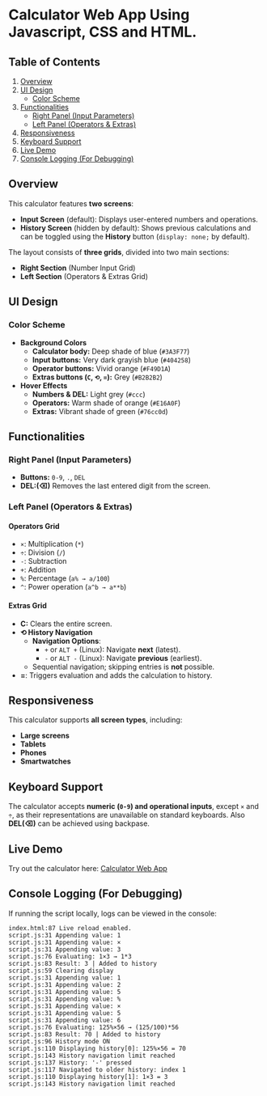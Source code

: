 # Calculator Web App Using Javascript, CSS and HTML.

## Table of Contents
1. [Overview](#overview)
2. [UI Design](#ui-design)
   - [Color Scheme](#color-scheme)
3. [Functionalities](#functionalities)
   - [Right Panel (Input Parameters)](#right-panel-input-parameters)
   - [Left Panel (Operators & Extras)](#left-panel-operators--extras)
4. [Responsiveness](#responsiveness)
5. [Keyboard Support](#keyboard-support)
6. [Live Demo](#live-demo)
7. [Console Logging (For Debugging)](#console-logging-for-debugging)
 

## Overview
This calculator features **two screens**:
- **Input Screen** (default): Displays user-entered numbers and operations.
- **History Screen** (hidden by default): Shows previous calculations and can be toggled using the **History** button (`display: none;` by default).

The layout consists of **three grids**, divided into two main sections:
- **Right Section** (Number Input Grid)
- **Left Section** (Operators & Extras Grid)

## UI Design
### **Color Scheme**
- **Background Colors**
  - **Calculator body:** Deep shade of blue (`#3A3F77`)
  - **Input buttons:** Very dark grayish blue (`#404258`)
  - **Operator buttons:** Vivid orange (`#F49D1A`)
  - **Extras buttons (`C`, `⟲`, `=`):** Grey (`#B2B2B2`)
- **Hover Effects**
  - **Numbers & DEL:** Light grey (`#ccc`)
  - **Operators:** Warm shade of orange (`#E16A0F`)
  - **Extras:** Vibrant shade of green (`#76cc0d`)

## Functionalities
### **Right Panel (Input Parameters)**
- **Buttons:** `0-9`, `.`, `DEL`
- **DEL:(⌫)** Removes the last entered digit from the screen.

### **Left Panel (Operators & Extras)**
#### **Operators Grid**
- `×`: Multiplication (`*`)
- `÷`: Division (`/`)
- `-`: Subtraction
- `+`: Addition
- `%`: Percentage (`a% → a/100`)
- `^`: Power operation (`a^b → a**b`)

#### **Extras Grid**
- **C:** Clears the entire screen.
- **⟲ History Navigation**
  - **Navigation Options**:
    - `+` or `ALT +` (Linux): Navigate **next** (latest).
    - `-` or `ALT -` (Linux): Navigate **previous** (earliest).
  - Sequential navigation; skipping entries is **not** possible.
- **=**: Triggers evaluation and adds the calculation to history.

## Responsiveness
This calculator supports **all screen types**, including:
- **Large screens**
- **Tablets**
- **Phones**
- **Smartwatches**

## Keyboard Support
The calculator accepts **numeric (`0-9`) and operational inputs**, except `×` and `÷`, as their representations are unavailable on standard keyboards. Also **DEL(⌫)** can be achieved using backpase.

## Live Demo
Try out the calculator here: [Calculator Web App](https://njorodev.github.io/AltSchool-attendance/Month3%20project/AltSchool%20of%20Engineering%20First%20Semester%20Assessment/index.html)

## Console Logging (For Debugging)
If running the script locally, logs can be viewed in the console:
```plaintext
index.html:87 Live reload enabled.
script.js:31 Appending value: 1
script.js:31 Appending value: ×
script.js:31 Appending value: 3
script.js:76 Evaluating: 1×3 → 1*3
script.js:83 Result: 3 | Added to history
script.js:59 Clearing display
script.js:31 Appending value: 1
script.js:31 Appending value: 2
script.js:31 Appending value: 5
script.js:31 Appending value: %
script.js:31 Appending value: ×
script.js:31 Appending value: 5
script.js:31 Appending value: 6
script.js:76 Evaluating: 125%×56 → (125/100)*56
script.js:83 Result: 70 | Added to history
script.js:96 History mode ON
script.js:110 Displaying history[0]: 125%×56 = 70
script.js:143 History navigation limit reached
script.js:137 History: '-' pressed
script.js:117 Navigated to older history: index 1
script.js:110 Displaying history[1]: 1×3 = 3
script.js:143 History navigation limit reached

